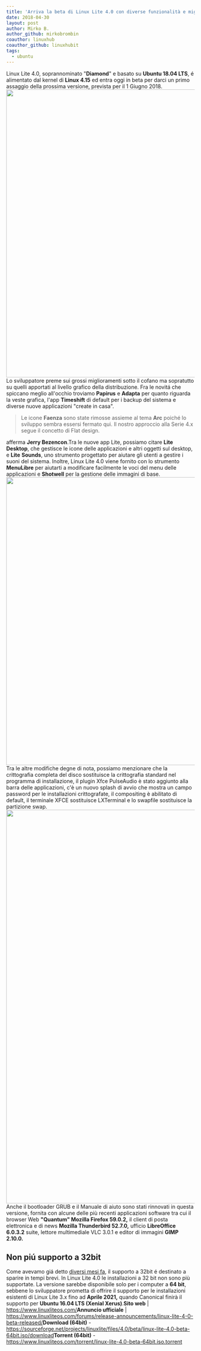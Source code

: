 ```yaml
---
title: 'Arriva la beta di Linux Lite 4.0 con diverse funzionalità e miglioramenti'
date: 2018-04-30
layout: post
author: Mirko B.
author_github: mirkobrombin
coauthor: linuxhub
coauthor_github: linuxhubit
tags:
  - ubuntu
---
```

Linux Lite 4.0, soprannominato "<strong>Diamond</strong>" e basato su <strong>Ubuntu 18.04 LTS</strong>, é alimentato dal kernel di <strong>Linux 4.15</strong> ed entra oggi in beta per darci un primo assaggio della prossima versione, prevista per il 1 Giugno 2018.<a href="https://linuxhub.it/wordpress/wp-content/uploads/2018/04/linux-lite-4-0-os-enters-beta-with-new-look-and-feel-based-on-ubuntu-18-04-lts-520892-7.jpg"><img class="aligncenter size-full wp-image-4637 size-full wp-image-386" src="https://linuxhub.it/wordpress/wp-content/uploads/2018/04/linux-lite-4-0-os-enters-beta-with-new-look-and-feel-based-on-ubuntu-18-04-lts-520892-7.jpg" alt="" width="1360" height="768" /></a>Lo sviluppatore preme sui grossi miglioramenti sotto il cofano ma sopratutto su quelli apportati al livello grafico della distribuzione. Fra le novitá che spiccano meglio all'occhio troviamo <strong>Papirus</strong> e <strong>Adapta</strong> per quanto riguarda la veste grafica, l'app <strong>Timeshift</strong> di default per i backup del sistema e diverse nuove applicazioni "create in casa".<blockquote>Le icone <strong>Faenza</strong> sono state rimosse assieme al tema <strong>Arc</strong> poiché lo sviluppo sembra essersi fermato qui. Il nostro approccio alla Serie 4.x segue il concetto di Flat design.</blockquote>afferma <strong>Jerry Bezencon</strong>.Tra le nuove app Lite, possiamo citare <strong>Lite</strong> <strong>Desktop</strong>, che gestisce le icone delle applicazioni e altri oggetti sul desktop, e <strong>Lite</strong> <strong>Sounds</strong>, uno strumento progettato per aiutare gli utenti a gestire i suoni del sistema. Inoltre, Linux Lite 4.0 viene fornito con lo strumento <strong>MenuLibre</strong> per aiutarti a modificare facilmente le voci del menu delle applicazioni e <strong>Shotwell</strong> per la gestione delle immagini di base.<a href="https://linuxhub.it/wordpress/wp-content/uploads/2018/04/linux-lite-4-0-os-enters-beta-with-new-look-and-feel-based-on-ubuntu-18-04-lts-520892-4.jpg"><img class="aligncenter size-full wp-image-4638 size-full wp-image-387" src="https://linuxhub.it/wordpress/wp-content/uploads/2018/04/linux-lite-4-0-os-enters-beta-with-new-look-and-feel-based-on-ubuntu-18-04-lts-520892-4.jpg" alt="" width="1360" height="768" /></a>Tra le altre modifiche degne di nota, possiamo menzionare che la crittografia completa del disco sostituisce la crittografia standard nel programma di installazione, il plugin Xfce PulseAudio è stato aggiunto alla barra delle applicazioni, c'è un nuovo splash di avvio che mostra un campo password per le installazioni crittografate, il compositing è abilitato di default, il terminale XFCE sostituisce LXTerminal e lo swapfile sostituisce la partizione swap.<a href="https://linuxhub.it/wordpress/wp-content/uploads/2018/04/linux-lite-4-0-os-enters-beta-with-new-look-and-feel-based-on-ubuntu-18-04-lts-520892-8.jpg"><img class="aligncenter size-full wp-image-4639 size-full wp-image-388" src="https://linuxhub.it/wordpress/wp-content/uploads/2018/04/linux-lite-4-0-os-enters-beta-with-new-look-and-feel-based-on-ubuntu-18-04-lts-520892-8.jpg" alt="" width="1400" height="1050" /></a>Anche il bootloader GRUB e il Manuale di aiuto sono stati rinnovati in questa versione, fornita con alcune delle più recenti applicazioni software tra cui il browser Web <strong>"Quantum" Mozilla Firefox 59.0.2,</strong> il client di posta elettronica e di news <strong>Mozilla Thunderbird 52.7.0,</strong> ufficio <strong>LibreOffice 6.0.3.2</strong> suite, lettore multimediale VLC 3.0.1 e editor di immagini <strong>GIMP 2.10.0.</strong><h2>Non piú supporto a 32bit</h2>Come avevamo giá detto <a href="https://linuxhub.it/2017/12/15/i-sistemi-open-source-che-offrono-ancora-il-32-bit/">diversi mesi fa</a>, il supporto a 32bit é destinato a sparire in tempi brevi. In Linux Lite 4.0 le installazioni a 32 bit non sono più supportate. La versione sarebbe disponibile solo per i computer a <strong>64 bit</strong>, sebbene lo sviluppatore prometta di offrire il supporto per le installazioni esistenti di Linux Lite 3.x fino ad <strong>Aprile 2021,</strong> quando Canonical finirà il supporto per <strong>Ubuntu 16.04 LTS (Xenial Xerus)</strong>.<strong>Sito web</strong> | <a href="https://www.linuxliteos.com/">https://www.linuxliteos.com/</a><strong>Annuncio ufficiale</strong> | <a href="https://www.linuxliteos.com/forums/release-announcements/linux-lite-4-0-beta-released/">https://www.linuxliteos.com/forums/release-announcements/linux-lite-4-0-beta-released/</a><strong>Download (64bit)</strong> - <a href="https://sourceforge.net/projects/linuxlite/files/4.0/beta/linux-lite-4.0-beta-64bit.iso/download">https://sourceforge.net/projects/linuxlite/files/4.0/beta/linux-lite-4.0-beta-64bit.iso/download</a><strong>Torrent (64bit)</strong> - <a href="https://www.linuxliteos.com/torrent/linux-lite-4.0-beta-64bit.iso.torrent">https://www.linuxliteos.com/torrent/linux-lite-4.0-beta-64bit.iso.torrent</a>&nbsp;